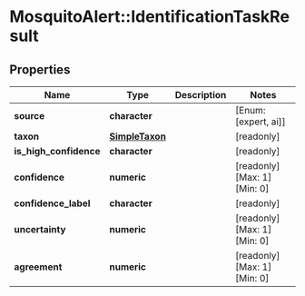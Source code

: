 # MosquitoAlert::IdentificationTaskResult


## Properties
Name | Type | Description | Notes
------------ | ------------- | ------------- | -------------
**source** | **character** |  | [Enum: [expert, ai]] 
**taxon** | [**SimpleTaxon**](SimpleTaxon.md) |  | [readonly] 
**is_high_confidence** | **character** |  | [readonly] 
**confidence** | **numeric** |  | [readonly] [Max: 1] [Min: 0] 
**confidence_label** | **character** |  | [readonly] 
**uncertainty** | **numeric** |  | [readonly] [Max: 1] [Min: 0] 
**agreement** | **numeric** |  | [readonly] [Max: 1] [Min: 0] 


